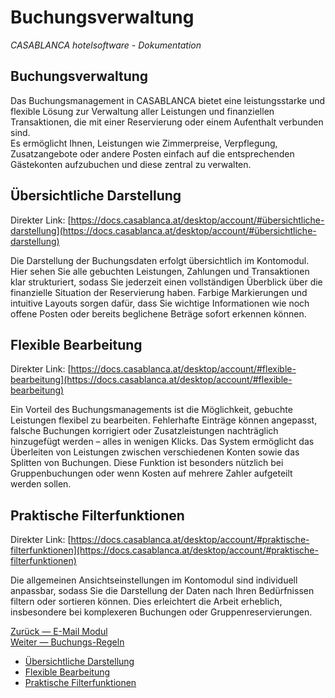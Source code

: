 # Buchungsverwaltung

_CASABLANCA hotelsoftware - Dokumentation_

## Buchungsverwaltung

Das Buchungsmanagement in CASABLANCA bietet eine leistungsstarke und flexible Lösung zur Verwaltung aller Leistungen und finanziellen Transaktionen, die mit einer Reservierung oder einem Aufenthalt verbunden sind.  
Es ermöglicht Ihnen, Leistungen wie Zimmerpreise, Verpflegung, Zusatzangebote oder andere Posten einfach auf die entsprechenden Gästekonten aufzubuchen und diese zentral zu verwalten.

## Übersichtliche Darstellung

Direkter Link: [https://docs.casablanca.at/desktop/account/#übersichtliche-darstellung](https://docs.casablanca.at/desktop/account/#übersichtliche-darstellung)

Die Darstellung der Buchungsdaten erfolgt übersichtlich im Kontomodul. Hier sehen Sie alle gebuchten Leistungen, Zahlungen und Transaktionen klar strukturiert, sodass Sie jederzeit einen vollständigen Überblick über die finanzielle Situation der Reservierung haben. Farbige Markierungen und intuitive Layouts sorgen dafür, dass Sie wichtige Informationen wie noch offene Posten oder bereits beglichene Beträge sofort erkennen können.

## Flexible Bearbeitung

Direkter Link: [https://docs.casablanca.at/desktop/account/#flexible-bearbeitung](https://docs.casablanca.at/desktop/account/#flexible-bearbeitung)

Ein Vorteil des Buchungsmanagements ist die Möglichkeit, gebuchte Leistungen flexibel zu bearbeiten. Fehlerhafte Einträge können angepasst, falsche Buchungen korrigiert oder Zusatzleistungen nachträglich hinzugefügt werden – alles in wenigen Klicks. Das System ermöglicht das Überleiten von Leistungen zwischen verschiedenen Konten sowie das Splitten von Buchungen. Diese Funktion ist besonders nützlich bei Gruppenbuchungen oder wenn Kosten auf mehrere Zahler aufgeteilt werden sollen.

## Praktische Filterfunktionen

Direkter Link: [https://docs.casablanca.at/desktop/account/#praktische-filterfunktionen](https://docs.casablanca.at/desktop/account/#praktische-filterfunktionen)

Die allgemeinen Ansichtseinstellungen im Kontomodul sind individuell anpassbar, sodass Sie die Darstellung der Daten nach Ihren Bedürfnissen filtern oder sortieren können. Dies erleichtert die Arbeit erheblich, insbesondere bei komplexeren Buchungen oder Gruppenreservierungen.

[Zurück — E-Mail Modul](https://docs.casablanca.at/desktop/correspondence/e_mail)  
[Weiter — Buchungs-Regeln](https://docs.casablanca.at/desktop/account/booking_rules)

* [Übersichtliche Darstellung](https://docs.casablanca.at/desktop/account/#übersichtliche-darstellung)
* [Flexible Bearbeitung](https://docs.casablanca.at/desktop/account/#flexible-bearbeitung)
* [Praktische Filterfunktionen](https://docs.casablanca.at/desktop/account/#praktische-filterfunktionen)